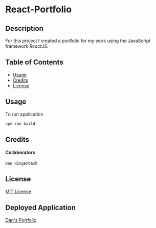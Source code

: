 # React-Portfolio

## Description
For this project I created a portfolio for my work using the JavaScript framework *ReactJS*.

## Table of Contents

- [Usage](#usage)
- [Credits](#credits)
- [License](#license)

## Usage
To run application 

```bash
npm run build
```

## Credits
#### Collaborators
    Dan Ringenbach


## License

[MIT License](license.txt)

## Deployed Application

[Dan's Portfolio](https://danringenbach.github.io/dan-portfolio/)

